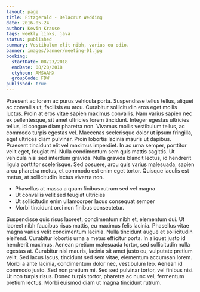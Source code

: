 ```yaml
---
layout: page
title: Fitzgerald - Delacruz Wedding
date: 2016-05-24
author: Kevin Krause
tags: weekly links, java
status: published
summary: Vestibulum elit nibh, varius eu odio.
banner: images/banner/meeting-01.jpg
booking:
  startDate: 08/23/2018
  endDate: 08/28/2018
  ctyhocn: AMSAAHX
  groupCode: FDW
published: true
---
```

Praesent ac lorem ac purus vehicula porta. Suspendisse tellus tellus, aliquet ac convallis ut, facilisis eu arcu. Curabitur sollicitudin eros eget mollis luctus. Proin at eros vitae sapien maximus convallis. Nam varius sapien nec ex pellentesque, sit amet ultricies lorem tincidunt. Integer egestas ultricies tellus, id congue diam pharetra non. Vivamus mollis vestibulum tellus, ac commodo turpis egestas vel. Maecenas scelerisque dolor ut ipsum fringilla, eget ultrices diam pulvinar. Proin lobortis lacinia mauris ut dapibus. Praesent tincidunt elit vel maximus imperdiet. In ac urna semper, porttitor velit eget, feugiat mi. Nulla condimentum sem quis mattis sagittis. Ut vehicula nisi sed interdum gravida. Nulla gravida blandit lectus, id hendrerit ligula porttitor scelerisque. Sed posuere, arcu quis varius malesuada, sapien arcu pharetra metus, et commodo est enim eget tortor. Quisque iaculis est metus, at sollicitudin lectus viverra non.

* Phasellus at massa a quam finibus rutrum sed vel magna
* Ut convallis velit sed feugiat ultricies
* Ut sollicitudin enim ullamcorper lacus consequat semper
* Morbi tincidunt orci non finibus consectetur.

Suspendisse quis risus laoreet, condimentum nibh et, elementum dui. Ut laoreet nibh faucibus risus mattis, eu maximus felis lacinia. Phasellus vitae magna varius velit condimentum lacinia. Nulla tincidunt augue et sollicitudin eleifend. Curabitur lobortis urna a metus efficitur porta. In aliquet justo id hendrerit maximus. Aenean pretium malesuada tortor, sed sollicitudin nulla egestas at. Curabitur nisl mauris, lacinia sit amet justo eu, vulputate pretium velit.
Sed lacus lacus, tincidunt sed sem vitae, elementum accumsan lorem. Morbi a ante lacinia, condimentum dolor nec, vestibulum leo. Aenean id commodo justo. Sed non pretium mi. Sed sed pulvinar tortor, vel finibus nisi. Ut non turpis risus. Donec turpis tortor, pharetra ac nunc vel, fermentum pretium lectus. Morbi euismod diam ut magna tincidunt rutrum.
